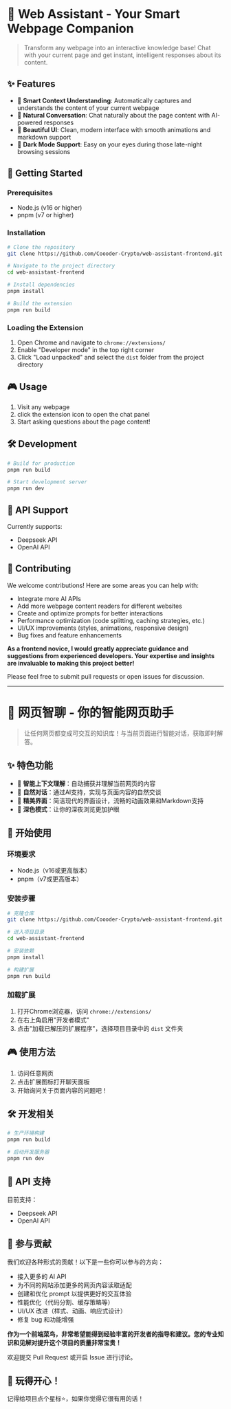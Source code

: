 # 🤖 Web Assistant - Your Smart Webpage Companion

> Transform any webpage into an interactive knowledge base! Chat with your current page and get instant, intelligent responses about its content.

## ✨ Features

- 🎯 **Smart Context Understanding**: Automatically captures and understands the content of your current webpage
- 💬 **Natural Conversation**: Chat naturally about the page content with AI-powered responses
- 🎨 **Beautiful UI**: Clean, modern interface with smooth animations and markdown support
- 🌙 **Dark Mode Support**: Easy on your eyes during those late-night browsing sessions

## 🚀 Getting Started

### Prerequisites
- Node.js (v16 or higher)
- pnpm (v7 or higher)

### Installation
```bash
# Clone the repository
git clone https://github.com/Coooder-Crypto/web-assistant-frontend.git

# Navigate to the project directory
cd web-assistant-frontend

# Install dependencies
pnpm install

# Build the extension
pnpm run build
```

### Loading the Extension
1. Open Chrome and navigate to `chrome://extensions/`
2. Enable "Developer mode" in the top right corner
3. Click "Load unpacked" and select the `dist` folder from the project directory

## 🎮 Usage
1. Visit any webpage
2. click the extension icon to open the chat panel
3. Start asking questions about the page content!

## 🛠️ Development
```bash
# Build for production
pnpm run build

# Start development server
pnpm run dev
```

## 🔌 API Support
Currently supports:
- Deepseek API
- OpenAI API

## 🤝 Contributing
We welcome contributions! Here are some areas you can help with:
- Integrate more AI APIs
- Add more webpage content readers for different websites
- Create and optimize prompts for better interactions
- Performance optimization (code splitting, caching strategies, etc.)
- UI/UX improvements (styles, animations, responsive design)
- Bug fixes and feature enhancements

**As a frontend novice, I would greatly appreciate guidance and suggestions from experienced developers. Your expertise and insights are invaluable to making this project better!**

Please feel free to submit pull requests or open issues for discussion.

---

# 🤖 网页智聊 - 你的智能网页助手

> 让任何网页都变成可交互的知识库！与当前页面进行智能对话，获取即时解答。

## ✨ 特色功能

- 🎯 **智能上下文理解**：自动捕获并理解当前网页的内容
- 💬 **自然对话**：通过AI支持，实现与页面内容的自然交谈
- 🎨 **精美界面**：简洁现代的界面设计，流畅的动画效果和Markdown支持
- 🌙 **深色模式**：让你的深夜浏览更加护眼

## 🚀 开始使用

### 环境要求
- Node.js（v16或更高版本）
- pnpm（v7或更高版本）

### 安装步骤
```bash
# 克隆仓库
git clone https://github.com/Coooder-Crypto/web-assistant-frontend.git

# 进入项目目录
cd web-assistant-frontend

# 安装依赖
pnpm install

# 构建扩展
pnpm run build
```

### 加载扩展
1. 打开Chrome浏览器，访问 `chrome://extensions/`
2. 在右上角启用"开发者模式"
3. 点击"加载已解压的扩展程序"，选择项目目录中的 `dist` 文件夹

## 🎮 使用方法
1. 访问任意网页
2. 点击扩展图标打开聊天面板
3. 开始询问关于页面内容的问题吧！

## 🛠️ 开发相关
```bash
# 生产环境构建
pnpm run build

# 启动开发服务器
pnpm run dev
```

## 🔌 API 支持
目前支持：
- Deepseek API
- OpenAI API

## 🤝 参与贡献
我们欢迎各种形式的贡献！以下是一些你可以参与的方向：
- 接入更多的 AI API
- 为不同的网站添加更多的网页内容读取适配
- 创建和优化 prompt 以提供更好的交互体验
- 性能优化（代码分割、缓存策略等）
- UI/UX 改进（样式、动画、响应式设计）
- 修复 bug 和功能增强

**作为一个前端菜鸟，非常希望能得到经验丰富的开发者的指导和建议。您的专业知识和见解对提升这个项目的质量非常宝贵！**

欢迎提交 Pull Request 或开启 Issue 进行讨论。

## 🎉 玩得开心！
记得给项目点个星标⭐️，如果你觉得它很有用的话！
